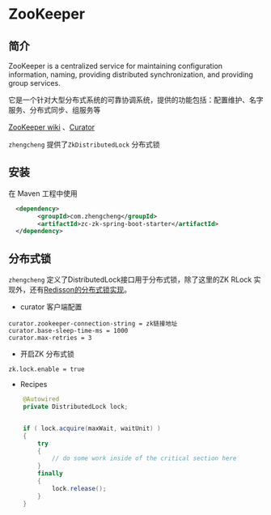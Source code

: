 # ZooKeeper

## 简介

ZooKeeper is a centralized service for maintaining configuration information, naming, providing distributed synchronization, and providing group services.

它是一个针对大型分布式系统的可靠协调系统，提供的功能包括：配置维护、名字服务、分布式同步、组服务等

[ZooKeeper wiki](https://cwiki.apache.org/confluence/display/ZooKeeper/Index) 、[Curator](http://curator.apache.org)

`zhengcheng` 提供了`ZkDistributedLock` 分布式锁

## **安装**

在 Maven 工程中使用

```xml
  <dependency>
        <groupId>com.zhengcheng</groupId>
        <artifactId>zc-zk-spring-boot-starter</artifactId>
  </dependency>
```

## 分布式锁

`zhengcheng` 定义了DistributedLock接口用于分布式锁，除了这里的ZK RLock 实现外，还有[Redisson的分布式锁实现](cache.md#redisson-分布式锁)。


- curator 客户端配置
```properties
curator.zookeeper-connection-string = zk链接地址
curator.base-sleep-time-ms = 1000 
curator.max-retries = 3
```
- 开启ZK 分布式锁
```properties
zk.lock.enable = true
```

- Recipes

```java
    @Autowired
    private DistributedLock lock;


    if ( lock.acquire(maxWait, waitUnit) ) 
    {
        try 
        {
            // do some work inside of the critical section here
        }
        finally
        {
            lock.release();
        }
    }
```
